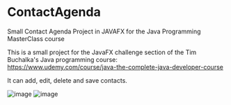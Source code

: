 # ContactAgenda
Small Contact Agenda Project in JAVAFX for the Java Programming MasterClass course

  This is a small project for the JavaFX challenge section of the Tim Buchalka's Java programming course: https://www.udemy.com/course/java-the-complete-java-developer-course
  
  It can add, edit, delete and save contacts. 

![image](https://user-images.githubusercontent.com/81632607/115075722-e7d85500-9ed1-11eb-975f-97fdacc3a550.png)
![image](https://user-images.githubusercontent.com/81632607/115076031-5fa67f80-9ed2-11eb-973e-293fa13b822b.png)


